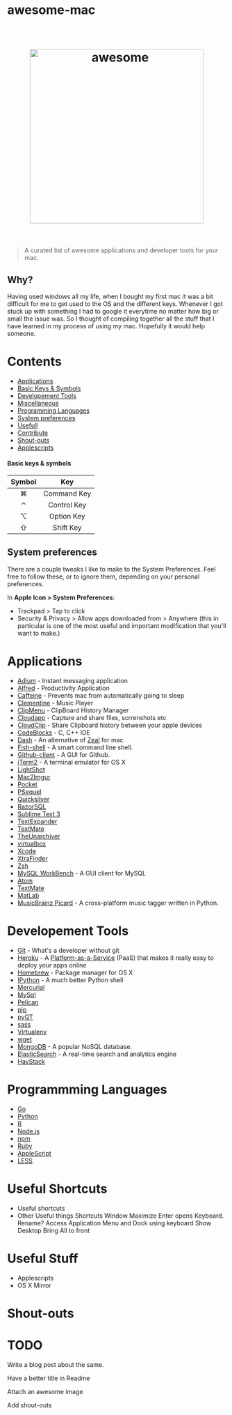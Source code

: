# awesome-mac


<h1 align="center">
    <br>
    <img width="400" src="https://rawgit.com/iCHAIT/awesome-mac/master/media/logo.png" alt="awesome">
    <br>
    <br>
</h1>

> A curated list of awesome applications and developer tools for your mac.




## Why?

Having used windows all my life, when I bought my first mac it was a bit difficult for me to get used to the OS and the different keys. Whenever I got stuck up with something I had to google it everytime no matter how big or small the issue was. So I thought of compiling together all the stuff that I have learned in my process of using my mac. Hopefully it would help someone.



Contents
========

- [Applications]()
- [Basic Keys & Symbols]()
- [Developement Tools]()
- [Miscellaneous]()
- [Programming Languages]()
- [System preferences](#system-preferences)
- [Usefull]()
- [Contribute]()
- [Shout-outs]()
- [Applescripts]()



#### Basic keys & symbols

| Symbol    | Key         | 
|:---------:|:-----------:|
|  &#8984;  | Command Key |
|  &#8963;  | Control Key |
|  &#8997;  | Option Key  |
|  &#8679;  | Shift Key   |




## System preferences

There are a couple tweaks I like to make to the System Preferences. Feel free to follow these, or to ignore them, depending on your personal preferences.

In **Apple Icon > System Preferences**:

- Trackpad > Tap to click
- Security & Privacy > Allow apps downloaded from > Anywhere (this in particular is one of the most useful and important modification that you'll want to make.)



Applications
============

- [Adium](https://adium.im/) - Instant messaging application
- [Alfred](http://www.alfredapp.com/) - Productivity Application
- [Caffeine](https://itunes.apple.com/in/app/caffeine/id411246225?mt=12) - Prevents mac from automatically going to sleep
- [Clementine](https://www.clementine-player.org/) - Music Player
- [ClipMenu](http://www.clipmenu.com/) - ClipBoard History Manager
- [Cloudapp](https://www.getcloudapp.com/) - Capture and share files, scrrenshots etc
- [CloudClip](https://itunes.apple.com/us/app/cloudclip/id563356503?ls=1&mt=8) - Share Clipboard history between your apple devices
- [CodeBlocks](http://www.codeblocks.org/) - C, C++ IDE
- [Dash](https://kapeli.com/dash) - An alternative of [Zeal](http://zealdocs.org/) for mac
- [Fish-shell](http://fishshell.com/) - A smart command line shell.
- [Github-client](https://mac.github.com/) - A GUI for Github.
- [iTerm2](https://www.iterm2.com/) - A terminal emulator for OS X
- [LightShot](#lightshot)
- [Mac2Imgur](#mac2imgur)
- [Pocket](#pocket)
- [PSequel](#psql)
- [Quicksilver](#quicksilver)
- [RazorSQL](#razorsql)
- [Sublime Text 3](http://www.sublimetext.com/)
- [TextExpander](#textexpander)
- [TextMate](#textmate)
- [TheUnarchiver](#theunarchiver)
- [virtualbox](#virtualbox)
- [Xcode](#xcode)
- [XtraFinder](#xtrafinder)
- [Zsh](#zsh)
- [MySQL WorkBench](http://www.mysql.com/products/workbench/) - A GUI client for MySQL
- [Atom](https://atom.io/)
- [TextMate]()
- [MatLab](http://in.mathworks.com/products/matlab/)
- [MusicBrainz Picard](https://picard.musicbrainz.org/) - A cross-platform music tagger written in Python.

Developement Tools
==================

- [Git](http://git-scm.com/) - What's a developer without git
- [Heroku](http://www.heroku.com/) -  A [Platform-as-a-Service](http://en.wikipedia.org/wiki/Platform_as_a_service) (PaaS) that makes it really easy to deploy your apps online
- [Homebrew](http://brew.sh/) - Package manager for OS X
- [IPython](http://ipython.org/) - A much better Python shell 
- [Mercurial](#mercurial)
- [MySql](http://www.mysql.com/)
- [Pelican](#pelican)
- [pip](#pip)
- [pyQT](#pyqt)
- [sass](#sass)
- [Virtualenv](http://www.virtualenv.org/)
- [wget](#wget)
- [MongoDB]() - A popular NoSQL database.
- [ElasticSearch](https://www.elastic.co/) - A real-time search and analytics engine
- [HayStack]()


Programmming Languages
======================

- [Go](#go)
- [Python](http://python.org/)
- [R](#r)
- [Node.js](http://nodejs.org/)
- [npm](https://npmjs.org/)
- [Ruby](http://www.ruby-lang.org/)
- [AppleScript]()
- [LESS]()



Useful Shortcuts
================

- Useful shortcuts
- Other Useful things
Shortcuts
Window Maximize
Enter opens Keyboard. Rename?
Access Application Menu and Dock using keyboard
Show Desktop
Bring All to front


Useful Stuff
============

- Applescripts
- OS X Mirror


Shout-outs
==========





TODO
====

Write a blog post about the same.

Have a better title in Readme

Attach an awesome image

Add shout-outs